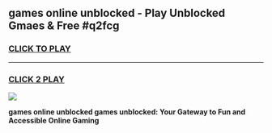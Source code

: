 
## games online unblocked - Play Unblocked Gmaes & Free #q2fcg
<h3>
<a href="https://news.freeplayer.one?title=games_online_unblocked&ref=03M">CLICK TO PLAY</a></h3>
<hr>

<h3>
<a href="https://news.freeplayer.one?title=games_online_unblocked&ref=03M">CLICK 2 PLAY</a>
  
</h3>

<a href="https://news.freeplayer.one?title=games_online_unblocked&ref=03M"><img src="https://clearcache.store/games.png"></a>


**games online unblocked games unblocked: Your Gateway to Fun and Accessible Online Gaming**
